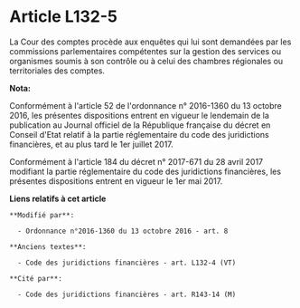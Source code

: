 # Article L132-5

La Cour des comptes procède aux enquêtes qui lui sont demandées par les commissions parlementaires compétentes sur la gestion
des services ou organismes soumis à son contrôle ou à celui des chambres régionales ou territoriales des comptes.

**Nota:**

Conformément à l'article 52 de l'ordonnance n° 2016-1360 du 13 octobre 2016, les présentes dispositions entrent en vigueur le
lendemain de la publication au Journal officiel de la République française du décret en Conseil d'Etat relatif à la partie
réglementaire du code des juridictions financières, et au plus tard le 1er juillet 2017.

Conformément à l'article 184 du décret n° 2017-671 du 28 avril 2017 modifiant la partie réglementaire du code des
juridictions financières, les présentes dispositions entrent en vigueur le 1er mai 2017.

**Liens relatifs à cet article**

	**Modifié par**:

	  - Ordonnance n°2016-1360 du 13 octobre 2016 - art. 8

	**Anciens textes**:

	  - Code des juridictions financières - art. L132-4 (VT)

	**Cité par**:

	  - Code des juridictions financières - art. R143-14 (M)

